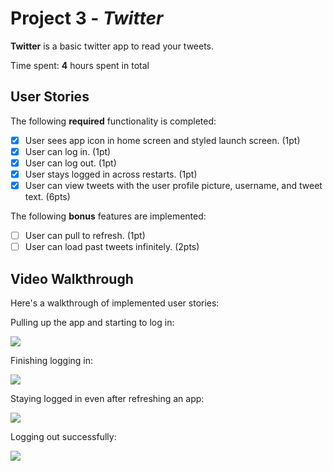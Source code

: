 # Project 3 - *Twitter*

**Twitter** is a basic twitter app to read your tweets.

Time spent: **4** hours spent in total

## User Stories

The following **required** functionality is completed:

- [x] User sees app icon in home screen and styled launch screen. (1pt)
- [x] User can log in. (1pt)
- [x] User can log out. (1pt)
- [x] User stays logged in across restarts. (1pt)
- [x] User can view tweets with the user profile picture, username, and tweet text. (6pts)

The following **bonus** features are implemented:

- [ ] User can pull to refresh. (1pt)
- [ ] User can load past tweets infinitely. (2pts)

## Video Walkthrough

Here's a walkthrough of implemented user stories:

Pulling up the app and starting to log in:

![](https://i.imgur.com/DXJCihD.gif)

Finishing logging in:

![](https://i.imgur.com/xuy2kDP.gif)

Staying logged in even after refreshing an app:

![](https://i.imgur.com/H9FAFd5.gif)

Logging out successfully:

![](https://i.imgur.com/grMic1w.gif)

